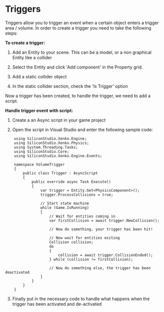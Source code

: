 # Triggers

Triggers allow you to trigger an event when a certain object enters a trigger area / volume. In order to create a trigger you need to take the following steps:

**To create a trigger:**

1. Add an Entity to your scene. This can be a model, or a non graphical Entity like a collider

2. Select the Entity and click 'Add component' in the Property grid.

3. Add a static collider object

4. In the static collider section, check the 'Is Trigger' option

Now a trigger has been created, to handle the trigger, we need to add a script.

**Handle trigger event with script:**

  1. Create a an Async script in your game project

  2. Open the script in Visual Studio and enter the following sample code:

```
    using SiliconStudio.Xenko.Engine;
    using SiliconStudio.Xenko.Physics;
    using System.Threading.Tasks;
    using SiliconStudio.Core;
    using SiliconStudio.Xenko.Engine.Events;

    namespace VolumeTrigger
    {
        public class Trigger : AsyncScript
        {
            public override async Task Execute()
            {
                var trigger = Entity.Get<PhysicsComponent>();
                trigger.ProcessCollisions = true;

                // Start state machine
                while (Game.IsRunning)
                {
                    // Wait for entities coming in
                    var firstCollision = await trigger.NewCollision();

                    // Now do something, your trigger has been hit!

                    // Now wait for entities exiting
                    Collision collision;
                    do
                    {
                        collision = await trigger.CollisionEnded();
                    } while (collision != firstCollision);
                
                    // Now do something else, the trigger has been deactivated
                }
            }
        }
    }
```

  3. Finally put in the necessary code to handle what happens when the trigger has been activated and de-activated
